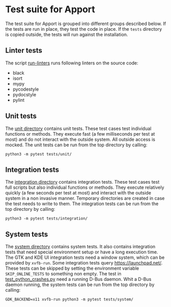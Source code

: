 Test suite for Apport
=====================

The test suite for Apport is grouped into different groups described below. If
the tests are run in place, they test the code in place. If the `tests`
directory is copied outside, the tests will run against the installation.

Linter tests
------------

The script [run-linters](./run-linters) runs following linters on the source
code:

 * black
 * isort
 * mypy
 * pycodestyle
 * pydocstyle
 * pylint

Unit tests
----------

The [unit directory](./unit) contains unit tests. These test cases test
individual functions or methods. They execute fast (a few milliseconds per test
at most) and do not interact with the outside system. All outside access is
mocked. The unit tests can be run from the top directory by calling:

```
python3 -m pytest tests/unit/
```

Integration tests
-----------------

The [integration directory](./integration) contains integration tests. These
test cases test full scripts but also individual functions or methods. They
execute relatively quickly (a few seconds per test at most) and interact with
the outside system in a non invasive manner. Temporary directories are created
in case the test needs to write to them. The integration tests can be run from
the top directory by calling:

```
python3 -m pytest tests/integration/
```

System tests
------------

The [system directory](./system) contains system tests. It also contains
integration tests that need special environment setup or have a long execution
time. The GTK and KDE UI integration tests need a window system, which can be
provided by `xvfb-run`. Some integration tests query https://launchpad.net/.
These tests can be skipped by setting the environment variable
`SKIP_ONLINE_TESTS` to something non empty. The test in
[test_python_crashes.py](./system/test_python_crashes.py) need a running D-Bus
daemon. Whit a D-Bus daemon running, the system tests can be run from the top
directory by calling:

```
GDK_BACKEND=x11 xvfb-run python3 -m pytest tests/system/
```
